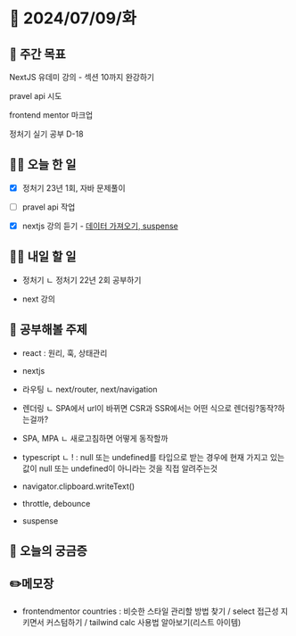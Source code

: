# 📅 2024/07/09/화

## 🚀 주간 목표

NextJS 유데미 강의 - 섹션 10까지 완강하기

pravel api 시도

frontend mentor 마크업

정처기 실기 공부 D-18

## 💪🏻 오늘 한 일

- [x] 정처기 23년 1회, 자바 문제풀이

- [ ] pravel api 작업

- [x] nextjs 강의 듣기 - [데이터 가져오기, suspense](https://cottony-slope-8c1.notion.site/Day04_-c1ab03ee053f4a438eff48f8b9360ef5?pvs=4)

## 🫵🏻 내일 할 일

- 정처기
  ㄴ 정처기 22년 2회 공부하기

- next 강의

## 🔎 공부해볼 주제

- react : 원리, 훅, 상태관리

- nextjs

- 라우팅
  ㄴ next/router, next/navigation

- 렌더링
  ㄴ SPA에서 url이 바뀌면 CSR과 SSR에서는 어떤 식으로 렌더링?동작?하는걸까?

- SPA, MPA
  ㄴ 새로고침하면 어떻게 동작할까

- typescript
  ㄴ ! : null 또는 undefined를 타입으로 받는 경우에 현재 가지고 있는 값이 null 또는 undefined이 아니라는 것을 직접 알려주는것

- navigator.clipboard.writeText()

- throttle, debounce

- suspense

## 👀 오늘의 궁금증

## ✏️메모장

- frontendmentor countries : 비슷한 스타일 관리할 방법 찾기 / select 접근성 지키면서 커스텀하기 / tailwind calc 사용법 알아보기(리스트 아이템)
